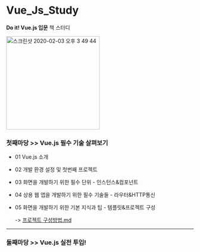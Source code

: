 # Vue_Js_Study
**Do it! Vue.js 입문** 책 스터디 

<img width="251" alt="스크린샷 2020-02-03 오후 3 49 44" src="https://user-images.githubusercontent.com/31758135/73631600-cf996300-469c-11ea-9dd2-fc5eebb9c806.png">

<br>
<h3>첫째마당 >> Vue.js 필수 기술 살펴보기</h3> 

- 01 Vue.js 소개

- 02 개발 환경 설정 및 첫번째 프로젝트

- 03 화면을 개발하기 위한 필수 단위 - 인스턴스&컴포넌트

- 04 상용 웹 앱을 개발하기 위한 필수 기술들 - 라우터&HTTP통신

- 05 화면을 개발하기 위한 기본 지식과 팁 - 템플릿&프로젝트 구성
  
  -> [프로젝트 구성방법.md](https://github.com/ITKOO/Vue_Js_Study/blob/master/SETTING.md)
<hr>
<h3>둘째마당 >> Vue.js 실전 투입!</h3> 
